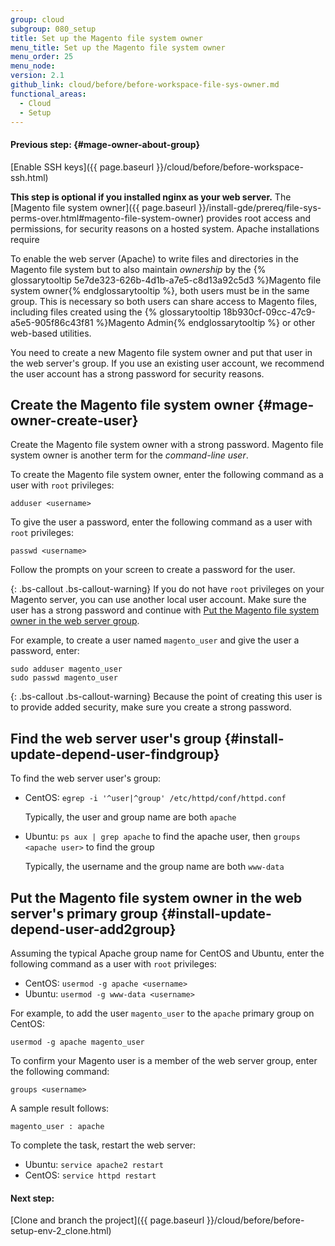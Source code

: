 ```yaml
---
group: cloud
subgroup: 080_setup
title: Set up the Magento file system owner
menu_title: Set up the Magento file system owner
menu_order: 25
menu_node:
version: 2.1
github_link: cloud/before/before-workspace-file-sys-owner.md
functional_areas:
  - Cloud
  - Setup
---
```

#### Previous step: {#mage-owner-about-group}
[Enable SSH keys]({{ page.baseurl }}/cloud/before/before-workspace-ssh.html)

**This step is optional if you installed nginx as your web server.** The [Magento file system owner]({{ page.baseurl }}/install-gde/prereq/file-sys-perms-over.html#magento-file-system-owner) provides root access and permissions, for security reasons on a hosted system. Apache installations require

To enable the web server (Apache) to write files and directories in the Magento file system but to also maintain *ownership* by the {% glossarytooltip 5e7de323-626b-4d1b-a7e5-c8d13a92c5d3 %}Magento file system owner{% endglossarytooltip %}, both users must be in the same group. This is necessary so both users can share access to Magento files, including files created using the {% glossarytooltip 18b930cf-09cc-47c9-a5e5-905f86c43f81 %}Magento Admin{% endglossarytooltip %} or other web-based utilities.

You need to create a new Magento file system owner and put that user in the web server's group. If you use an existing user account, we recommend the user account has a strong password for security reasons.

## Create the Magento file system owner {#mage-owner-create-user}

Create the Magento file system owner with a strong password. Magento file system owner is another term for the *command-line user*.

To create the Magento file system owner, enter the following command as a user with `root` privileges:

	adduser <username>

To give the user a password, enter the following command as a user with `root` privileges:

	passwd <username>

Follow the prompts on your screen to create a password for the user.

{: .bs-callout .bs-callout-warning}
If you do not have `root` privileges on your Magento server, you can use another local user account. Make sure the user has a strong password and continue with [Put the Magento file system owner in the web server group](#install-update-depend-user-add2group).

For example, to create a user named `magento_user` and give the user a password, enter:

	sudo adduser magento_user
	sudo passwd magento_user

{: .bs-callout .bs-callout-warning}
Because the point of creating this user is to provide added security, make sure you create a strong password.

## Find the web server user's group {#install-update-depend-user-findgroup}

To find the web server user's group:

*	CentOS: `egrep -i '^user|^group' /etc/httpd/conf/httpd.conf`

	Typically, the user and group name are both `apache`
*	Ubuntu: `ps aux | grep apache` to find the apache user, then `groups <apache user>` to find the group

	Typically, the username and the group name are both `www-data`


## Put the Magento file system owner in the web server's primary group {#install-update-depend-user-add2group}

Assuming the typical Apache group name for CentOS and Ubuntu, enter the following command as a user with `root` privileges:

*	CentOS: `usermod -g apache <username>`
*	Ubuntu: `usermod -g www-data <username>`

For example, to add the user `magento_user` to the `apache` primary group on CentOS:

	usermod -g apache magento_user

To confirm your Magento user is a member of the web server group, enter the following command:

	groups <username>

A sample result follows:

	magento_user : apache

To complete the task, restart the web server:

*	Ubuntu: `service apache2 restart`
*	CentOS: `service httpd restart`

#### Next step:
[Clone and branch the project]({{ page.baseurl }}/cloud/before/before-setup-env-2_clone.html)
